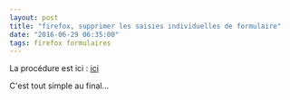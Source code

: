```yaml
---
layout: post
title: "firefox, supprimer les saisies individuelles de formulaire"
date: "2016-06-29 06:35:00"
tags: firefox formulaires
---
```

La procédure est ici : [ici](https://support.mozilla.org/fr/kb/controler-remplissage-automatique-formulaires#w_supprimer-les-saisies-individuelles-de-formulaire)

C'est tout simple au final...
